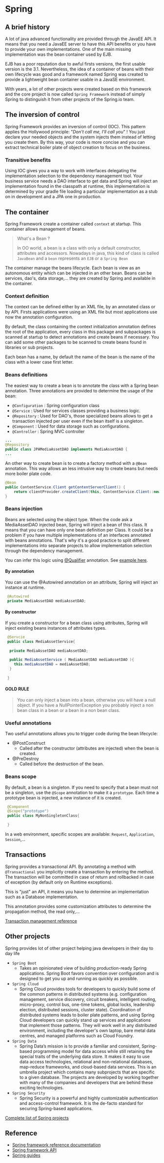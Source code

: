 # Spring

## A brief history

A lot of java advanced functionality are provided through the JavaEE API. It means that you need a JavaEE server
  to have this API benefits or you have to provide your own implementations. One of the main missing implementation
  was the bean container used by EJB.
  
EJB has a poor reputation due to awful firsts versions, the first usable version is the 3.1. Nevertheless,
the idea of a container of beans with their own lifecycle was good and a framework named Spring was created
 to provide a lightweight bean container usable in a JavaSE environment.
  
With years, a lot of other projects were created based on this framework and the core project is now 
called `Spring Framework` instead of simply Spring to distinguish it from other projects of the Spring.io team.
 
## The inversion of control
 
Spring Framework provides an inversion of control (IOC). This pattern applies the Hollywood principle:
 "_Don't call me, I'll call you_" ! You just declare your needed objects and the system injects them instead
 of letting you create them.
 By this way, your code is more concise and you can extract technical boiler plate of object creation to
 focus on the business.
  
### Transitive benefits

Using IOC gives you a way to work with interfaces delegating the implementation selection to the dependency
management tool. Your business service needs a DAO interface to get data and Spring will inject an implementation
found in the classpath at runtime, this implementation is determined by your gradle file loading a particular
implementation as a stub on in development and a JPA one in production.

## The container

Spring Framework create a container called `context` at startup. This container allows management of beans.

> What's a Bean ?
>
> In OO world, a bean is a class with only a default constructor, attributes and accessors. Nowadays in java,
  this kind of class is called `JavaBean` and a `bean` represents an `EJB` or a `Spring Bean`

The container manage the beans lifecycle. Each bean is view as an autonomous entity which can be injected
in an other bean. Beans can be services, dao's, data storage,... they are created by Spring and available
in the container.

### Context definition

The context can be defined either by an XML file, by an annotated class or by API. Firsts applications were 
using an XML file but most applications use now the annotation configuration.
  
By default, the class containing the context initialization annotation defines the root of the application,
every class in this package and subpackages is scanned at startup to detect annotations and create beans
if necessary. You can add some other packages to be scanned to create beans found in libraries or sub projects.

Each bean has a name, by default the name of the bean is the name of the class with a lower case first letter.

### Beans definitions

The easiest way to create a bean is to annotate the class with a Spring bean annotation. Three annotations 
are provided to determine the usage of the bean:

* `@Configuration` : Spring configuration class
* `@Service` : Used for services classes providing a business logic.
* `@Repository` : Used for DAO's, those specialized beans allows to get a transaction injected per user even
if the bean itself is a singleton.
* `@Component` : Used for data storage such as configurations.
* `@Controller` : Spring MVC controller

```Java
...
@Repository
public class JPAMediaAssetDAO implements MediaAssetDAO {
...
```

An other way to create bean is to create a factory method with a `@Bean` annotation. This way allows an less
intrusive way to create beans but needs more boiler plate code.

```Java
@Bean
public ContentService.Client getContentServerClient() {
    return clientProvider.createClient(this, ContentService.Client::new);
}
```



### Beans injection

Beans are selected using the object type. When the code ask a MediaAssetDAO injected bean, Spring will inject a bean
of this class. It means that you can have only one bean definition per Class. It could be a problem if you have multiple
implementations of an interfaces annotated with beans annotations. That's why it's a good practice to split different 
implementations into separate projects to allow implementation selection through the dependency management.

You can infer this logic using [@Qualifier](https://docs.spring.io/spring-framework/docs/current/javadoc-api/org/springframework/beans/factory/annotation/Qualifier.html)
annotation. See [example here](https://spring.io/blog/2014/11/04/a-quality-qualifier).

#### By annotation

You can use the @Autowired annotation on an attribute, Spring will inject an instance at runtime.

```Java
 @Autowired
 private MediaAssetDAO mediaAssetDAO; 
```

#### By constructor

If you create a constructor for a bean class using attributes, Spring will inject existing beans instances of attributes types.

```Java
 @Servcie
 public class MediaAssetService{
  
  private MediaAssetDAO mediaAssetDAO; 
  
  public MediaAssetService ( MediaAssetDAO mediaAssetDAO ){
    this.mediaAssetDAO = mediaAssetDAO;
  }
  
 } 
```

#### GOLD RULE

> You can only inject a bean into a bean, otherwise you will have a null object. If you have a NullPointerException you
> probably inject a non bean class in a bean or a bean in a non bean class.

### Useful annotations

Two useful annotations allows you to trigger code during the bean lifecycle:

* @PostConstruct
  * Called after the constructor (attributes are injected) when the bean is created.
* @PreDestroy
  * Called before the destruction of the bean.


### Beans scope

By default, a bean is a singleton. If you need to specify that a bean must not be a singleton, use the `@Scope` annotation
to make it a `prototype`. Each time a prototype bean is injected, a new instance of it is created.

```Java
 @Component
 @Scope("prototype")
 public class MyNonSingletonClass{
  
 }
```

In a web environment, specific scopes are available: `Request`, `Application`, `Session`,... 

## Transactions

Spring provides a transactional API. By annotating a method with `@Transactional` you implicitly create a transaction
by entering the method. The transaction will be committed in case of return and rollbacked in case of exception (by default
only on Runtime exceptions).

This is "just" an API, it means you have to determine an implementation such as a Database implementation.
 
This annotation provides some customization attributes to determine the propagation method, the read only,...
 
[Transaction management reference](http://docs.spring.io/spring-framework/docs/4.2.x/spring-framework-reference/html/transaction.html)


## Other projects

Spring provides lot of other project helping java developers in their day to day life

* `Spring Boot`
  * Takes an opinionated view of building production-ready Spring applications. Spring Boot favors convention over configuration 
  and is designed to get you up and running as quickly as possible.
* `Spring Cloud`
  * Spring Cloud provides tools for developers to quickly build some of the common patterns in distributed systems 
  (e.g. configuration management, service discovery, circuit breakers, intelligent routing, micro-proxy, control bus, 
  one-time tokens, global locks, leadership election, distributed sessions, cluster state). Coordination of distributed 
  systems leads to boiler plate patterns, and using Spring Cloud developers can quickly stand up services and applications 
  that implement those patterns. They will work well in any distributed environment, including the developer's own laptop, 
  bare metal data centres, and managed platforms such as Cloud Foundry.
* `Spring Data`
  * Spring Data’s mission is to provide a familiar and consistent, Spring-based programming model for data access while still
   retaining the special traits of the underlying data store. It makes it easy to use data access technologies, relational 
   and non-relational databases, map-reduce frameworks, and cloud-based data services. This is an umbrella project which 
   contains many subprojects that are specific to a given database. The projects are developed by working together with 
   many of the companies and developers that are behind these exciting technologies.
* `Spring Security`
  * Spring Security is a powerful and highly customizable authentication and access-control framework. It is the de-facto 
  standard for securing Spring-based applications.


[Complete list of Spring projects](https://spring.io/projects)

## Reference

* [Spring framework reference documentation](http://docs.spring.io/spring-framework/docs/current/spring-framework-reference/html/)
* [Spring framework API](http://docs.spring.io/spring-framework/docs/current/javadoc-api/)
* [Spring guides](https://spring.io/guides)
